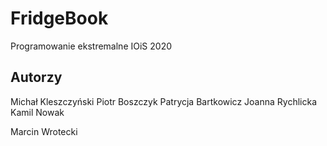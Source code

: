 # FridgeBook
Programowanie ekstremalne
IOiS 2020

## Autorzy
Michał Kleszczyński
Piotr Boszczyk
Patrycja Bartkowicz
Joanna Rychlicka
Kamil Nowak

Marcin Wrotecki


